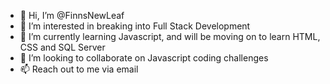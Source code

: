 - 👋 Hi, I’m @FinnsNewLeaf
- 👀 I’m interested in breaking into Full Stack Development
- 🌱 I’m currently learning Javascript, and will be moving on to learn HTML, CSS and SQL Server
- 💞️ I’m looking to collaborate on Javascript coding challenges
- 📫 Reach out to me via email

<!---
FinnsNewLeaf/FinnsNewLeaf is a ✨ special ✨ repository because its `README.md` (this file) appears on your GitHub profile.
You can click the Preview link to take a look at your changes.
--->
